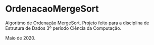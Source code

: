 # OrdenacaoMergeSort
Algoritmo de Ordenação MergeSort. 
Projeto feito para a disciplina de Estrutura de Dados 3º período Ciência da Computação. 

Maio de 2020.
